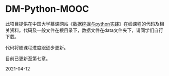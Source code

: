 # DM-Python-MOOC
此项目提供在中国大学慕课网站《[数据挖掘与python实践](https://www.icourse163.org/course/CUFE-1207262801)》在线课程的代码及相关资料。代码及一般文件在根目录下，数据文件在data文件夹下，请同学们自行下载。

代码将随课程进度跟逐步更新。

目前已更新至第七章。

2021-04-12
